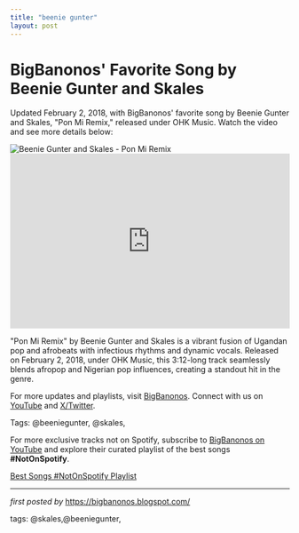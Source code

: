 ```yaml
---
title: "beenie gunter"
layout: post
---
```

<!-- Post Title -->
<h1 >BigBanonos' Favorite Song by Beenie Gunter and Skales</h1> <!-- Introductory Text -->
<p >Updated February 2, 2018, with BigBanonos' favorite song by Beenie Gunter and Skales, "Pon Mi Remix," released under OHK Music. Watch the video and see more details below:</p> <!-- Featured Image -->
<div > <img src="https://m.media-amazon.com/images/I/61YS8JMyj2L._UXNaN_FMjpg_QL85_.jpg" alt="Beenie Gunter and Skales - Pon Mi Remix" />
</div> <!-- YouTube Video Embed -->
<div > <iframe width="100%" height="315" src="https://www.youtube.com/embed/K_-zc780OCw" title="DJ Slick stuart, DJ Roja, Beenie Gunter, Skales - PON Mi Remix" frameborder="0" allow="accelerometer; autoplay; clipboard-write; encrypted-media; gyroscope; picture-in-picture; web-share" referrerpolicy="strict-origin-when-cross-origin" allowfullscreen></iframe>
</div> <!-- Song Information -->
<div > <p>"Pon Mi Remix" by Beenie Gunter and Skales is a vibrant fusion of Ugandan pop and afrobeats with infectious rhythms and dynamic vocals. Released on February 2, 2018, under OHK Music, this 3:12-long track seamlessly blends afropop and Nigerian pop influences, creating a standout hit in the genre.</p>
</div> <!-- Footer Links -->
<div > <p>For more updates and playlists, visit <a href="https://bigbanonos.blogspot.com/" target="_blank">BigBanonos</a>. Connect with us on <a href="https://www.youtube.com/@BigBanonos" target="_blank">YouTube</a> and <a href="https://x.com/bigbanonos" target="_blank">X/Twitter</a>.</p>
</div> <!-- Tags -->
<p >Tags: @beeniegunter, @skales,</p>


<!--Subscribe and Playlist Links-->
<div>
    <p>For more exclusive tracks not on Spotify, subscribe to <a href="https://www.youtube.com/@BigBanonos" target="_blank">BigBanonos on YouTube</a> and explore their curated playlist of the best songs <strong>#NotOnSpotify</strong>.</p>
    <p><a href="https://www.youtube.com/playlist?list=PLtuNtuTatqI0kFahUCbtbfenC_ET5O_tr" target="_blank">Best Songs #NotOnSpotify Playlist<br /></a></p></div>

<hr />

<p><em>first posted by</em> <a href="https://bigbanonos.blogspot.com/" rel="noopener" target="_new">https://bigbanonos.blogspot.com/</a></p>

<p>tags: @skales,@beeniegunter,</p>
